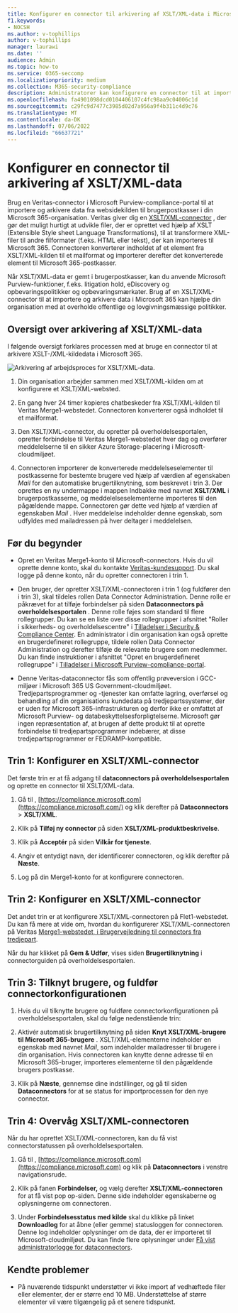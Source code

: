 ```yaml
---
title: Konfigurer en connector til arkivering af XSLT/XML-data i Microsoft 365
f1.keywords:
- NOCSH
ms.author: v-tophillips
author: v-tophillips
manager: laurawi
ms.date: ''
audience: Admin
ms.topic: how-to
ms.service: O365-seccomp
ms.localizationpriority: medium
ms.collection: M365-security-compliance
description: Administratorer kan konfigurere en connector til at importere og arkivere XSLT/XML-data fra Veritas i Microsoft 365. Med denne connector kan du arkivere data fra tredjepartsdatakilder i Microsoft 365, så du kan bruge funktioner til overholdelse af angivne standarder, f.eks. juridiske ventepositioner, indholdssøgning og opbevaringspolitikker til at administrere din organisations tredjepartsdata.
ms.openlocfilehash: fa4901098dcd0104406107c4fc98aa9c04006c1d
ms.sourcegitcommit: c29fc9d7477c3985d02d7a956a9f4b311c4d9c76
ms.translationtype: MT
ms.contentlocale: da-DK
ms.lasthandoff: 07/06/2022
ms.locfileid: "66637721"
---
```

# <a name="set-up-a-connector-to-archive-xsltxml-data"></a>Konfigurer en connector til arkivering af XSLT/XML-data

Brug en Veritas-connector i Microsoft Purview-compliance-portal til at importere og arkivere data fra websidekilden til brugerpostkasser i din Microsoft 365-organisation. Veritas giver dig en [XSLT/XML-connector](https://globanet.com/xslt-xml) , der gør det muligt hurtigt at udvikle filer, der er oprettet ved hjælp af XSLT (Extensible Style sheet Language Transformations), til at transformere XML-filer til andre filformater (f.eks. HTML eller tekst), der kan importeres til Microsoft 365. Connectoren konverterer indholdet af et element fra XSLT/XML-kilden til et mailformat og importerer derefter det konverterede element til Microsoft 365-postkasser.

Når XSLT/XML-data er gemt i brugerpostkasser, kan du anvende Microsoft Purview-funktioner, f.eks. litigation hold, eDiscovery og opbevaringspolitikker og opbevaringsmærkater. Brug af en XSLT/XML-connector til at importere og arkivere data i Microsoft 365 kan hjælpe din organisation med at overholde offentlige og lovgivningsmæssige politikker.

## <a name="overview-of-archiving-xsltxml-data"></a>Oversigt over arkivering af XSLT/XML-data

I følgende oversigt forklares processen med at bruge en connector til at arkivere XSLT-/XML-kildedata i Microsoft 365.

![Arkivering af arbejdsproces for XSLT/XML-data.](../media/XSLT-XMLConnectorWorkflow.png)

1. Din organisation arbejder sammen med XSLT/XML-kilden om at konfigurere et XSLT/XML-websted.

2. En gang hver 24 timer kopieres chatbeskeder fra XSLT/XML-kilden til Veritas Merge1-webstedet. Connectoren konverterer også indholdet til et mailformat.

3. Den XSLT/XML-connector, du opretter på overholdelsesportalen, opretter forbindelse til Veritas Merge1-webstedet hver dag og overfører meddelelserne til en sikker Azure Storage-placering i Microsoft-cloudmiljøet.

4. Connectoren importerer de konverterede meddelelseselementer til postkasserne for bestemte brugere ved hjælp af værdien af egenskaben *Mail* for den automatiske brugertilknytning, som beskrevet i trin 3. Der oprettes en ny undermappe i mappen Indbakke med navnet **XSLT/XML** i brugerpostkasserne, og meddelelseselementerne importeres til den pågældende mappe. Connectoren gør dette ved hjælp af værdien af egenskaben *Mail* . Hver meddelelse indeholder denne egenskab, som udfyldes med mailadressen på hver deltager i meddelelsen.

## <a name="before-you-begin"></a>Før du begynder

- Opret en Veritas Merge1-konto til Microsoft-connectors. Hvis du vil oprette denne konto, skal du kontakte [Veritas-kundesupport](https://www.veritas.com/content/support/). Du skal logge på denne konto, når du opretter connectoren i trin 1.

- Den bruger, der opretter XSLT/XML-connectoren i trin 1 (og fuldfører den i trin 3), skal tildeles rollen Data Connector Administration. Denne rolle er påkrævet for at tilføje forbindelser på siden **Dataconnectors på overholdelsesportalen** . Denne rolle føjes som standard til flere rollegrupper. Du kan se en liste over disse rollegrupper i afsnittet "Roller i sikkerheds- og overholdelsescentre" i [Tilladelser i Security & Compliance Center](../security/office-365-security/permissions-in-the-security-and-compliance-center.md#roles-in-the-security--compliance-center). En administrator i din organisation kan også oprette en brugerdefineret rollegruppe, tildele rollen Data Connector Administration og derefter tilføje de relevante brugere som medlemmer. Du kan finde instruktioner i afsnittet "Opret en brugerdefineret rollegruppe" i [Tilladelser i Microsoft Purview-compliance-portal](microsoft-365-compliance-center-permissions.md#create-a-custom-role-group).

- Denne Veritas-dataconnector fås som offentlig prøveversion i GCC-miljøer i Microsoft 365 US Government-cloudmiljøet. Tredjepartsprogrammer og -tjenester kan omfatte lagring, overførsel og behandling af din organisations kundedata på tredjepartssystemer, der er uden for Microsoft 365-infrastrukturen og derfor ikke er omfattet af Microsoft Purview- og databeskyttelsesforpligtelserne. Microsoft gør ingen repræsentation af, at brugen af dette produkt til at oprette forbindelse til tredjepartsprogrammer indebærer, at disse tredjepartsprogrammer er FEDRAMP-kompatible.

## <a name="step-1-set-up-an-xsltxml-connector"></a>Trin 1: Konfigurer en XSLT/XML-connector

Det første trin er at få adgang til **dataconnectors på overholdelsesportalen** og oprette en connector til XSLT/XML-data.

1. Gå til , [https://compliance.microsoft.com](https://compliance.microsoft.com/) og klik derefter på **Dataconnectors** > **XSLT/XML**.

2. Klik på **Tilføj ny connector** på siden **XSLT/XML-produktbeskrivelse**.

3. Klik på **Acceptér** på siden **Vilkår for tjeneste**.

4. Angiv et entydigt navn, der identificerer connectoren, og klik derefter på **Næste**.

5. Log på din Merge1-konto for at konfigurere connectoren.

## <a name="step-2-configure-an-xsltxml-connector"></a>Trin 2: Konfigurer en XSLT/XML-connector

Det andet trin er at konfigurere XSLT/XML-connectoren på Flet1-webstedet. Du kan få mere at vide om, hvordan du konfigurerer XSLT/XML-connectoren på Veritas [Merge1-webstedet, i Brugervejledning til connectors fra tredjepart](https://docs.ms.merge1.globanetportal.com/Merge1%20Third-Party%20Connectors%20XSLT-XML%20User%20Guide%20.pdf).

Når du har klikket på **Gem & Udfør**, vises siden **Brugertilknytning** i connectorguiden på overholdelsesportalen.

## <a name="step-3-map-users-and-complete-the-connector-setup"></a>Trin 3: Tilknyt brugere, og fuldfør connectorkonfigurationen

1. Hvis du vil tilknytte brugere og fuldføre connectorkonfigurationen på overholdelsesportalen, skal du følge nedenstående trin:

2. Aktivér automatisk brugertilknytning på siden **Knyt XSLT/XML-brugere til Microsoft 365-brugere** . XSLT/XML-elementerne indeholder en egenskab med navnet *Mail*, som indeholder mailadresser til brugere i din organisation. Hvis connectoren kan knytte denne adresse til en Microsoft 365-bruger, importeres elementerne til den pågældende brugers postkasse.

3. Klik på **Næste**, gennemse dine indstillinger, og gå til siden **Dataconnectors** for at se status for importprocessen for den nye connector.

## <a name="step-4-monitor-the-xsltxml-connector"></a>Trin 4: Overvåg XSLT/XML-connectoren

Når du har oprettet XSLT/XML-connectoren, kan du få vist connectorstatussen på overholdelsesportalen.

1. Gå til , [https://compliance.microsoft.com](https://compliance.microsoft.com) og klik på **Dataconnectors** i venstre navigationsrude.

2. Klik på fanen **Forbindelser,** og vælg derefter **XSLT/XML-connectoren** for at få vist pop op-siden. Denne side indeholder egenskaberne og oplysningerne om connectoren.

3. Under **Forbindelsesstatus med kilde** skal du klikke på linket **Downloadlog** for at åbne (eller gemme) statusloggen for connectoren. Denne log indeholder oplysninger om de data, der er importeret til Microsoft-cloudmiljøet. Du kan finde flere oplysninger under [Få vist administratorlogge for dataconnectors](data-connector-admin-logs.md).

## <a name="known-issues"></a>Kendte problemer

- På nuværende tidspunkt understøtter vi ikke import af vedhæftede filer eller elementer, der er større end 10 MB. Understøttelse af større elementer vil være tilgængelig på et senere tidspunkt.